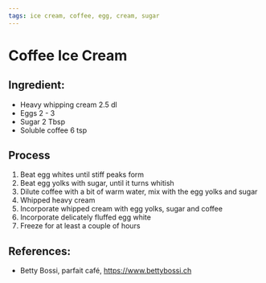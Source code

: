 ```yaml
---
tags: ice cream, coffee, egg, cream, sugar
---
```


# Coffee Ice Cream

## Ingredient:
- Heavy whipping cream   2.5 dl
- Eggs                  2 - 3 
- Sugar                 2    Tbsp
- Soluble coffee        6    tsp

## Process
1. Beat egg whites until stiff peaks form
2. Beat egg yolks with sugar, until it turns whitish
3. Dilute coffee with a bit of warm water, mix with the egg yolks and sugar
4. Whipped heavy cream
5. Incorporate whipped cream with egg yolks, sugar and coffee
6. Incorporate delicately fluffed egg white
7. Freeze for at least a couple of hours

## References:
- Betty Bossi, parfait café, https://www.bettybossi.ch
